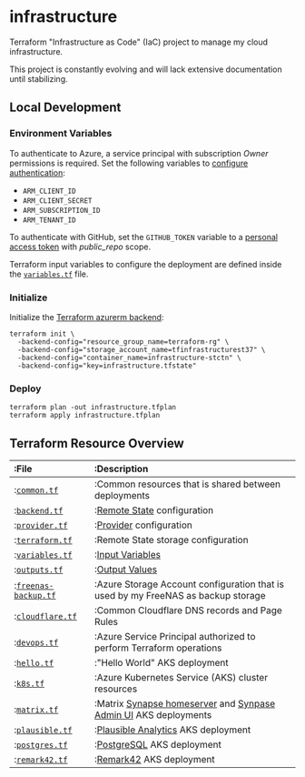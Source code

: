 # infrastructure

Terraform "Infrastructure as Code" (IaC) project to manage my cloud infrastructure.

This project is constantly evolving and will lack extensive documentation until stabilizing.

## Local Development

### Environment Variables

To authenticate to Azure, a service principal with subscription _Owner_ permissions is required. Set the following variables to [configure authentication](https://registry.terraform.io/providers/hashicorp/azurerm/latest/docs/guides/service_principal_client_secret#configuring-the-service-principal-in-terraform):

- `ARM_CLIENT_ID`
- `ARM_CLIENT_SECRET`
- `ARM_SUBSCRIPTION_ID`
- `ARM_TENANT_ID`

To authenticate with GitHub, set the `GITHUB_TOKEN` variable to a [personal access token](https://docs.github.com/en/rest/overview/other-authentication-methods#basic-authentication) with _public_repo_ scope.

Terraform input variables to configure the deployment are defined inside the [`variables.tf`](./variables.tf) file.

### Initialize

Initialize the [Terraform azurerm backend](https://www.terraform.io/docs/language/settings/backends/azurerm.html):

```shell
terraform init \
  -backend-config="resource_group_name=terraform-rg" \
  -backend-config="storage_account_name=tfinfrastructurest37" \
  -backend-config="container_name=infrastructure-stctn" \
  -backend-config="key=infrastructure.tfstate"
```

### Deploy

```shell
terraform plan -out infrastructure.tfplan
terraform apply infrastructure.tfplan
```

## Terraform Resource Overview

| :File                                       | :Description                                                                                                                                                       |
| :------------------------------------------ | :----------------------------------------------------------------------------------------------------------------------------------------------------------------- |
| :[`common.tf`](./commond.tf)                | :Common resources that is shared between deployments                                                                                                               |
| :[`backend.tf`](./backend.tf)               | :[Remote State](https://www.terraform.io/docs/language/state/remote.html) configuration                                                                            |
| :[`provider.tf`](./provider.tf)             | :[Provider](https://www.terraform.io/docs/language/providers/index.html) configuration                                                                             |
| :[`terraform.tf`](./terraform.tf)           | :Remote State storage configuration                                                                                                                                |
| :[`variables.tf`](./variables.tf)           | :[Input Variables](https://www.terraform.io/docs/language/values/variables.html)                                                                                   |
| :[`outputs.tf`](./outputs.tf)               | :[Output Values](https://www.terraform.io/docs/language/values/outputs.html)                                                                                       |
| :[`freenas-backup.tf`](./freenas-backup.tf) | :Azure Storage Account configuration that is used by my FreeNAS as backup storage                                                                                  |
| :[`cloudflare.tf`](./cloudflare.tf)         | :Common Cloudflare DNS records and Page Rules                                                                                                                      |
| :[`devops.tf`](./devops.tf)                 | :Azure Service Principal authorized to perform Terraform operations                                                                                                |
| :[`hello.tf`](./hello.tf)                   | :"Hello World" AKS deployment                                                                                                                                      |
| :[`k8s.tf`](./k8s.tf)                       | :Azure Kubernetes Service (AKS) cluster resources                                                                                                                  |
| :[`matrix.tf`](./matrix.tf)                 | :Matrix [Synapse homeserver](https://github.com/matrix-org/synapse/) and [Synpase Admin UI](https://github.com/Awesome-Technologies/synapse-admin) AKS deployments |
| :[`plausible.tf`](./plausible.tf)           | :[Plausible Analytics](https://plausible.io/) AKS deployment                                                                                                       |
| :[`postgres.tf`](./postgres.tf)             | :[PostgreSQL](https://www.postgresql.org/) AKS deployment                                                                                                          |
| :[`remark42.tf`](./remark42.tf)             | :[Remark42](https://remark42.com/) AKS deployment                                                                                                                  |
